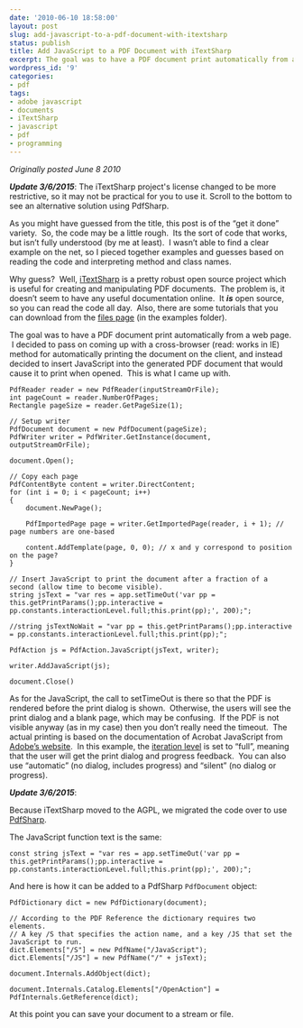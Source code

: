 ```yaml
---
date: '2010-06-10 18:58:00'
layout: post
slug: add-javascript-to-a-pdf-document-with-itextsharp
status: publish
title: Add JavaScript to a PDF Document with iTextSharp
excerpt: The goal was to have a PDF document print automatically from a web page. I decided to pass on coming up with a cross-browser (read - works in IE) method for automatically printing the document on the client, and instead decided to insert JavaScript into the generated PDF document that would cause it to print when opened. This is what I came up with.
wordpress_id: '9'
categories:
- pdf
tags:
- adobe javascript
- documents
- iTextSharp
- javascript
- pdf
- programming
---
```


_Originally posted June 8 2010_

_**Update 3/6/2015**_: The iTextSharp project's license changed to be more restrictive, so it may not be practical for you to use it. Scroll to the bottom to see an alternative solution using PdfSharp.  

As you might have guessed from the title, this post is of the “get it done” variety.  So, the code may be a little rough.  Its the sort of code that works, but isn’t fully understood (by me at least).  I wasn’t able to find a clear example on the net, so I pieced together examples and guesses based on reading the code and interpreting method and class names.

Why guess?  Well, [iTextSharp](http://sourceforge.net/projects/itextsharp/) is a pretty robust open source project which is useful for creating and manipulating PDF documents.  The problem is, it doesn’t seem to have any useful documentation online.  It **_is_** open source, so you can read the code all day.  Also, there are some tutorials that you can download from the [files page](http://sourceforge.net/projects/itextsharp/files/) (in the examples folder).

The goal was to have a PDF document print automatically from a web page.  I decided to pass on coming up with a cross-browser (read: works in IE) method for automatically printing the document on the client, and instead decided to insert JavaScript into the generated PDF document that would cause it to print when opened.  This is what I came up with.

    PdfReader reader = new PdfReader(inputStreamOrFile);
    int pageCount = reader.NumberOfPages;
    Rectangle pageSize = reader.GetPageSize(1);
    
    // Setup writer
    PdfDocument document = new PdfDocument(pageSize);
    PdfWriter writer = PdfWriter.GetInstance(document, outputStreamOrFile);
    
    document.Open();
    
    // Copy each page
    PdfContentByte content = writer.DirectContent;
    for (int i = 0; i < pageCount; i++)
    {
    	document.NewPage();
    
    	PdfImportedPage page = writer.GetImportedPage(reader, i + 1); // page numbers are one-based
    
    	content.AddTemplate(page, 0, 0); // x and y correspond to position on the page?
    }
    
    // Insert JavaScript to print the document after a fraction of a second (allow time to become visible).
    string jsText = "var res = app.setTimeOut('var pp = this.getPrintParams();pp.interactive = pp.constants.interactionLevel.full;this.print(pp);', 200);";
    
    //string jsTextNoWait = "var pp = this.getPrintParams();pp.interactive = pp.constants.interactionLevel.full;this.print(pp);";
    
    PdfAction js = PdfAction.JavaScript(jsText, writer);
    
    writer.AddJavaScript(js);
    
    document.Close()

As for the JavaScript, the call to setTimeOut is there so that the PDF is rendered before the print dialog is shown.  Otherwise, the users will see the print dialog and a blank page, which may be confusing.  If the PDF is not visible anyway (as in my case) then you don’t really need the timeout.  The actual printing is based on the documentation of Acrobat JavaScript from [Adobe’s website](http://livedocs.adobe.com/acrobat_sdk/9.1/Acrobat9_1_HTMLHelp/wwhelp/wwhimpl/js/html/wwhelp.htm?href=JS_API_AcroJSPreface.87.6.html&accessible=true).  In this example, the [iteration level](http://livedocs.adobe.com/acrobat_sdk/9.1/Acrobat9_1_HTMLHelp/wwhelp/wwhimpl/js/html/wwhelp.htm?href=JS_API_AcroJSPreface.87.6.html&accessible=true) is set to “full”, meaning that the user will get the print dialog and progress feedback.  You can also use “automatic” (no dialog, includes progress) and “silent” (no dialog or progress).

_**Update 3/6/2015**_:

Because iTextSharp moved to the AGPL, we migrated the code over to use [PdfSharp](https://www.nuget.org/packages/PdfSharp).

The JavaScript function text is the same:

    const string jsText = "var res = app.setTimeOut('var pp = this.getPrintParams();pp.interactive = pp.constants.interactionLevel.full;this.print(pp);', 200);";

And here is how it can be added to a PdfSharp `PdfDocument` object:

    PdfDictionary dict = new PdfDictionary(document);
    
    // According to the PDF Reference the dictionary requires two elements.
    // A key /S that specifies the action name, and a key /JS that set the JavaScript to run.
    dict.Elements["/S"] = new PdfName("/JavaScript");
    dict.Elements["/JS"] = new PdfName("/" + jsText);
    
    document.Internals.AddObject(dict);
    
    document.Internals.Catalog.Elements["/OpenAction"] = PdfInternals.GetReference(dict);

At this point you can save your document to a stream or file.
